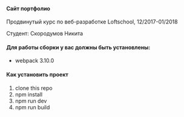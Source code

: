 #### Сайт портфолио

Продвинутый курс по веб-разработке Loftschool, 12/2017-01/2018

Студент: Скородумов Никита

#### Для работы сборки у вас должны быть установлены:

* webpack 3.10.0

#### Как установить проект

1. clone this repo
2. npm install
3. npm run dev
4. npm run build